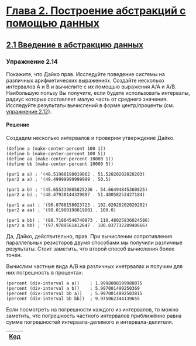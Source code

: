 # [Глава 2. Построение абстракций с помощью данных](index.md#Глава-2-Построение-абстракций-с-помощью-данных)
## [2.1 Введение в абстракцию данных](index.md#21-Введение-в-абстракцию-данных)

### Упражнение 2.14
Покажите, что Дайко прав. Исследуйте поведение системы на различных арифметических
выражениях. Создайте несколько интервалов A и B и вычислите с их помощью выражения
A/A и A/B. Наибольшую пользу Вы получите, если будете использовать интервалы,
радиус которых составляет малую часть от среднего значения. Исследуйте результаты
вычислений в форме центр/проценты (см. [упражнение 2.12](exercise_2_12.md#Упражнение-212)).

#### Решение

Создадим несколько интервалов и проверим утверждение Дайко.

```racket
(define a (make-center-percent 100 1))
(define b (make-center-percent 100 5))
(define aa (make-center-percent 10000 1))
(define bb (make-center-percent 10000 5))

(par1 a a) ; '(48.51980198019802 . 51.52020202020203)
(par2 a a) ; '(49.49999999999999 . 50.5)

(par1 a b) ; '(45.655339805825236 . 54.66494845360825)
(par2 a b) ; '(48.47938144329897 . 51.48058252427184)

(par1 a aa) ; '(96.0788158023723 . 102.02020202020202)
(par2 a aa) ; '(98.01980198019801 . 100.0)

(par1 a bb) ; '(88.71804546740873 . 110.48025836024586)
(par2 a bb) ; '(97.9789561412647 . 100.03773228940666)
```

Да, Дайко, действительно, прав. При вычислении сопротивления параллельных резисторов
двумя способами мы получили различные результаты. Стоит заметить, что второй способ
вычисления более точен.

Вычислим частные вида A/B на различных инетрвалах и получим для них погрешность
в процентах:

```racket
(percent (div-interval a a))    ; 1.9998000199980075
(percent (div-interval a b))    ; 5.997001499250369
(percent (div-interval bb a))   ; 5.9970014992503815
(percent (div-interval bb bb))  ; 9.975062344139655
```

Если посмотреть на погрешности каждого из интервалов, то можно заметить, что
погрешность частного интервалов приближённо равна сумме погрешностей интервала-делимого
и интервала-делителя.

[Код](../../src/chapter02/exercise_2_14.rkt) |
--- |

